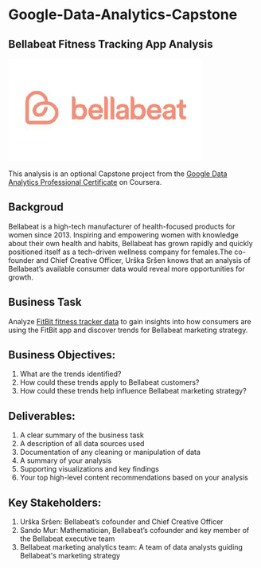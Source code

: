 # Google-Data-Analytics-Capstone
## Bellabeat Fitness Tracking App Analysis
![Bellabeat](Bellabeat.png)

This analysis is an optional Capstone project from the [Google Data Analytics Professional Certificate](https://www.coursera.org/professional-certificates/google-data-analytics) on Coursera.

## Backgroud
Bellabeat is a high-tech manufacturer of health-focused products for women since 2013. Inspiring and empowering women with knowledge about their own health and habits, Bellabeat has grown rapidly and quickly positioned itself as a tech-driven wellness company for females.The co-founder and Chief Creative Officer, Urška Sršen knows that an analysis of Bellabeat’s available consumer data would reveal more opportunities for growth. 

## Business Task
Analyze [FitBit fitness tracker data](https://www.kaggle.com/datasets/arashnic/fitbit) to gain insights into how consumers are using the FitBit app and discover trends for Bellabeat marketing strategy.

## Business Objectives:
1. What are the trends identified?
2. How could these trends apply to Bellabeat customers?
3. How could these trends help influence Bellabeat marketing strategy?

## Deliverables:
1. A clear summary of the business task
2. A description of all data sources used
3. Documentation of any cleaning or manipulation of data
4. A summary of your analysis
5. Supporting visualizations and key findings
6. Your top high-level content recommendations based on your analysis

## Key Stakeholders:
1. Urška Sršen: Bellabeat’s cofounder and Chief Creative Officer
2. Sando Mur: Mathematician, Bellabeat’s cofounder and key member of the Bellabeat executive team
3. Bellabeat marketing analytics team: A team of data analysts guiding Bellabeat's marketing strategy

